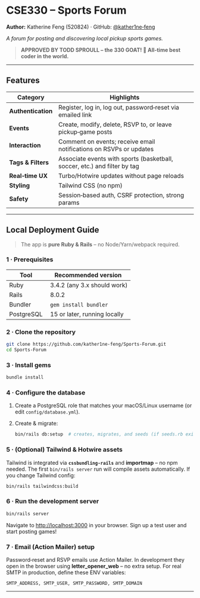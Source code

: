 # CSE330 – Sports Forum

**Author:** Katherine Feng (520824) · GitHub: [@kather1ne‑feng](https://github.com/kather1ne-feng)

*A forum for posting and discovering local pickup sports games.*

> **APPROVED BY TODD SPROULL – the 330 GOAT! 🐐  All‑time best coder in the world.**

---

## Features

| Category           | Highlights                                                                |
| ------------------ | ------------------------------------------------------------------------- |
| **Authentication** | Register, log in, log out, password‑reset via emailed link                |
| **Events**         | Create, modify, delete, RSVP to, or leave pickup‑game posts               |
| **Interaction**    | Comment on events; receive email notifications on RSVPs or updates        |
| **Tags & Filters** | Associate events with sports (basketball, soccer, etc.) and filter by tag |
| **Real‑time UX**   | Turbo/Hotwire updates without page reloads                                |
| **Styling**        | Tailwind CSS (no npm)                                                     |
| **Safety**         | Session‑based auth, CSRF protection, strong params                        |

---

## Local Deployment Guide

> The app is **pure Ruby & Rails** – no Node/Yarn/webpack required.

### 1 · Prerequisites

| Tool       | Recommended version           |
| ---------- | ----------------------------- |
| Ruby       |  3.4.2 (any 3.x should work)  |
| Rails      |  8.0.2                        |
| Bundler    |  `gem install bundler`        |
| PostgreSQL |  15 or later, running locally |

### 2 · Clone the repository

```bash
git clone https://github.com/kather1ne-feng/Sports-Forum.git
cd Sports-Forum
```

### 3 · Install gems

```bash
bundle install
```

### 4 · Configure the database

1. Create a PostgreSQL role that matches your macOS/Linux username (or edit `config/database.yml`).
2. Create & migrate:

   ```bash
   bin/rails db:setup  # creates, migrates, and seeds (if seeds.rb exists)
   ```

### 5 · (Optional) Tailwind & Hotwire assets

Tailwind is integrated via **`cssbundling‑rails`** and **importmap** – no npm needed.  The first `bin/rails server` run will compile assets automatically.  If you change Tailwind config:

```bash
bin/rails tailwindcss:build
```

### 6 · Run the development server

```bash
bin/rails server
```

Navigate to [http://localhost:3000](http://localhost:3000) in your browser.  Sign up a test user and start posting games!

### 7 · Email (Action Mailer) setup

Password‑reset and RSVP emails use Action Mailer.  In development they open in the browser using **letter\_opener\_web** – no extra setup.  For real SMTP in production, define these ENV variables:

```
SMTP_ADDRESS, SMTP_USER, SMTP_PASSWORD, SMTP_DOMAIN
```

---
